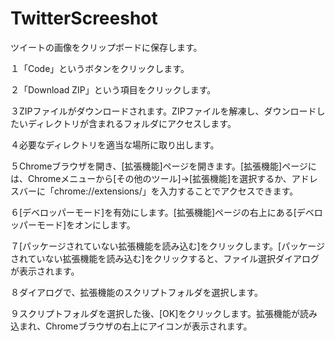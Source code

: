 # TwitterScreeshot
ツイートの画像をクリップボードに保存します。

１「Code」というボタンをクリックします。

２「Download ZIP」という項目をクリックします。

３ZIPファイルがダウンロードされます。ZIPファイルを解凍し、ダウンロードしたいディレクトリが含まれるフォルダにアクセスします。

４必要なディレクトリを適当な場所に取り出します。

５Chromeブラウザを開き、[拡張機能]ページを開きます。[拡張機能]ページには、Chromeメニューから[その他のツール]→[拡張機能]を選択するか、アドレスバーに「chrome://extensions/」を入力することでアクセスできます。

６[デベロッパーモード]を有効にします。[拡張機能]ページの右上にある[デベロッパーモード]をオンにします。

７[パッケージされていない拡張機能を読み込む]をクリックします。[パッケージされていない拡張機能を読み込む]をクリックすると、ファイル選択ダイアログが表示されます。

８ダイアログで、拡張機能のスクリプトフォルダを選択します。

９スクリプトフォルダを選択した後、[OK]をクリックします。拡張機能が読み込まれ、Chromeブラウザの右上にアイコンが表示されます。
